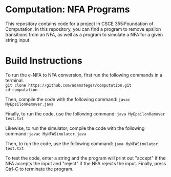 # Computation: NFA Programs

This repository contains code for a project in CSCE 355:Foundation of Computation.  In this repository, you can find a program to remove epsilon transitions from an NFA, as well as a program to simulate a NFA for a given string input.

# Build Instructions
To run the e-NFA to NFA conversion, first run the following commands in a terminal.
<br>  `git clone https://github.com/adamsteger/computation.git`
<br>  `cd computation`
  
Then, compile the code with the following command:
  `javac MyEpsilonRemover.java`
  
Finally, to run the code, use the following command:
  `java MyEpsilonRemover test.txt`


Likewise, to run the simulator, compile the code with the following command:
  `javac MyNFASimulator.java`
  
Then, to run the code, use the following command:
  `java MyNFASimulator test.txt`

To test the code, enter a string and the program will print out "accept" if the NFA accepts the input and "reject" if the NFA rejects the input. Finally, press Ctrl-C to terminate the program.

